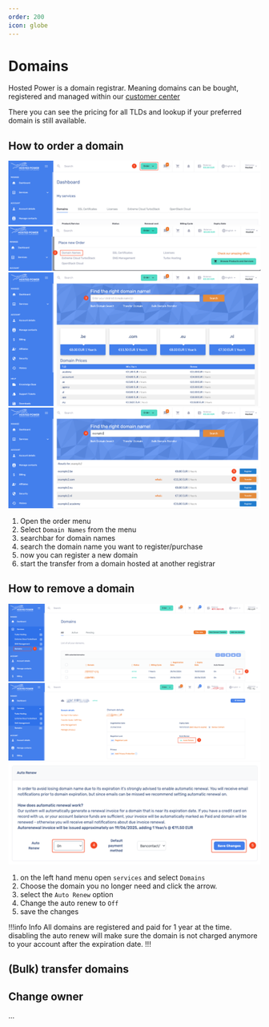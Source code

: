 ```yaml
---
order: 200
icon: globe
---
```

# Domains

Hosted Power is a domain registrar. Meaning domains can be bought, registered and managed
within our [customer center](https://portal.hosted-power.com/checkdomain/domain-registration/)

There you can see the pricing for all TLDs and lookup if your preferred domain is still available.

## How to order a domain

![TurboStackNewDomain](../img/customercenter/domains/cc_domain1.png)
![TurboStackNewDomain](../img/customercenter/domains/cc_domain2.png)
![TurboStackNewDomain](../img/customercenter/domains/cc_domain3.png)
![TurboStackNewDomain](../img/customercenter/domains/cc_domain4.png)

1. Open the order menu
2. Select `Domain Names` from the menu
3. searchbar for domain names
4. search the domain name you want to register/purchase
5. now you can register a new domain
6. start the transfer from a domain hosted at another registrar

## How to remove a domain

![TurboStackNewDomain](../img/customercenter/domains/cc_domain5.png)
![TurboStackNewDomain](../img/customercenter/domains/cc_domain6.png)
![TurboStackNewDomain](../img/customercenter/domains/cc_domain7.png)

1. on the left hand menu open `services` and select `Domains`
2. Choose the domain you no longer need and click the arrow.
3. select the `Auto Renew` option
4. Change the auto renew to `Off`
5. save the changes

!!!info Info
All domains are registered and paid for 1 year at the time.
disabling the auto renew will make sure the domain is not charged anymore to your account
after the expiration date.
!!!

## (Bulk) transfer domains

## Change owner

...
